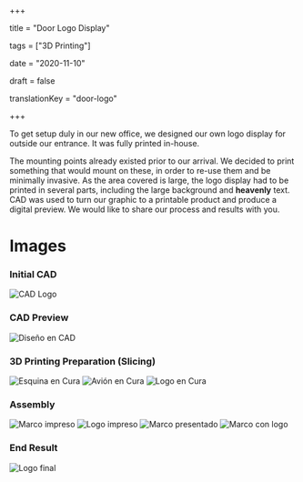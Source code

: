 +++

title = "Door Logo Display"

tags = ["3D Printing"]

date = "2020-11-10"

draft = false

translationKey = "door-logo"

+++

To get setup duly in our new office, we designed our own logo display for outside our entrance. It was fully printed in-house.

The mounting points already existed prior to our arrival. We decided to print something that would mount on these, in order to re-use them and be minimally invasive. As the area covered is large, the logo display had to be printed in several parts, including the large background and __heavenly__ text. CAD was used to turn our graphic to a printable product and produce a digital preview. We would like to share our process and results with you.

# Images
### Initial CAD
![CAD Logo](/media/Logo_CAD.png)
### CAD Preview
![Diseño en CAD](/media/Logo_Assy.png)
### 3D Printing Preparation (Slicing)
![Esquina en Cura](/media/Logo_Cura.png)
![Avión en Cura](/media/Logo_Cura2.png)
![Logo en Cura](/media/Logo_Cura3.png)
### Assembly
![Marco impreso](/media/Logo_Setup.jpg)
![Logo impreso](/media/Logo_Setup2.jpg)
![Marco presentado](/media/Logo_Setup3.jpg)
![Marco con logo](/media/Logo_Setup4.jpg)
### End Result
![Logo final](/media/Logo_Final.jpg)
